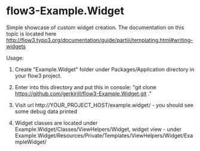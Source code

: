 flow3-Example.Widget
====================

Simple showcase of custom widget creation.
The documentation on this topic is located here http://flow3.typo3.org/documentation/guide/partiii/templating.html#writing-widgets

Usage:
1. Create "Example.Widget" folder under Packages/Application directory in your flow3 project.

2. Enter into this directory and put this in console: "git clone https://github.com/gerkirill/flow3-Example.Widget.git ."

3. Visit url http://YOUR_PROJECT_HOST/example.widget/ - you should see some debug data printed

4. Widget classes are located under Example.Widget/Classes/ViewHelpers/Widget, widget view - under
Example.Widget/Resources/Private/Templates/ViewHelpers/Widget/ExampleWidget/